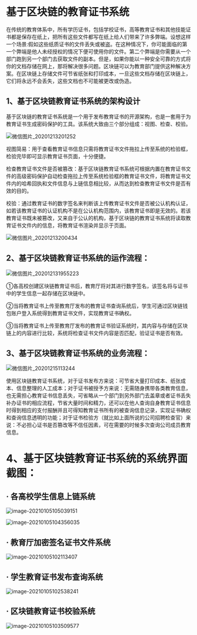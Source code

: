 # 基于区块链的教育证书系统



​       在传统的教育体系中，所有学历证书，包括学校证书，高等教育证书和其他技能证书都是保存在纸上，把所有这些文件都写在纸上给人们带来了许多弊端。设想这样一个场景:假如这些纸质证书的文件丢失或被盗。在这种情况下，你可能面临的第一个弊端是他人未经授权的情况下便可使用你的文件。第二个弊端是你需要从一个部门跑到另一个部门去获取文件的副本。但是，如果你能以一种安全可靠的方式将你的文档存储在网上，那将解决很多问题。区块链可以为教育部门提供这种解决方案。在区块链上存储文件可节省纸张和打印成本，一旦这些文档存储在区块链上，它们将永远不会丢失，这些文档也不可能被更改或伪造。



## 1、基于区块链教育证书系统的架构设计

基于区块链的教育证书系统是一个用于发布教育证书的开源架构，也是一套用于为教育证书生成密码保护的工具。该系统大致由三个部分组成：视图、检查、校验。  

![微信图片_20201213201252](https://i.loli.net/2020/12/13/UgmIVsaYx7j6TAC.png)

视图简易：用于查看教育证书信息只需将教育证书文件拖拉上传至系统的检验框，检验完毕即可显示教育证书页面，十分便捷。

检查教育证书文件是否被篡改：基于区块链教育证书系统可根据内置在教育证书文件的高级密码保护自动检查拖拉上传至系统检验框的教育证书文件，将教育证书文件内的哈希回执和文件信息与上链信息相比较，从而达到检查教育证书文件是否有效的目的。

校验：通过教育证书的数字签名来判断该上传教育证书文件是否被公认机构认证，如若该教育证书的认证机构不是在公认机构范围内，该教育证书即是无效的。若该教育证书既未被篡改，又来自于公认的机构，基于区块链的教育证书系统将读取教育证书文件内的信息，将教育证书渲染并显示于页面。

![微信图片_20201213200434](https://i.loli.net/2020/12/15/xPD7lUfOpLnvQKe.png)



## 2、基于区块链教育证书系统的运作流程：



![微信图片_202012131955223](https://i.loli.net/2020/12/14/Bmp4CeVgG7qIvMY.png)

①各高校创建区块链教育证书后，教育厅将对其进行数字签名，该签名将与证书中的学生信息一起存储在区块链中。

②当将教育证书上传至教育厅发布的教育证书查询系统后，学生可通过区块链钱包账户登入系统得到教育证书文件，实现教育证书确权。

③当将教育证书上传至教育厅发布的教育证书验证系统时，其内容与存储在区块链上的内容进行比较，系统将检查证书文件内容是否匹配，验证证书是否有效。



## 3、基于区块链教育证书系统的业务流程：

![微信图片_20201215113244](https://i.loli.net/2020/12/15/fEM1niXqA9soRlH.png)

使用区块链教育证书系统，对于证书发布方来说：可节省大量打印成本、纸张成本、信息整理的人工成本；对于证书被授予方来说：无需随身携带各类教育信息，也无需担心教育证书信息丢失，可省略从一个部门到另外部门去盖章或者证书丢失补办证书的相应流程，节省大量时间和精力，还可以在他人查询自身教育证书信息时得到相应的支付报酬并且可得知教育证书所有的被查询信息记录，实现证书确权和查询信息透明的功能；对于证书检验方（就比如上面所说的公司招聘检查官）来说：不必担心证书是否篡改等不信任因素，可在需要的时候多次查询公司成员教育信息。



# 4、基于区块链教育证书系统的系统界面截图：

## · 各高校学生信息上链系统



![image-20210105105039151](https://i.loli.net/2021/01/05/bJ2SIzEil8svY7B.png)

![image-20210105104356035](https://i.loli.net/2021/01/05/jEYrhL4KGfdpXAw.png)



## · 教育厅加密签名证书文件系统



![image-20210105102113407](https://i.loli.net/2021/01/05/HRfbkoU5Qj1F7Ta.png)



## · 学生教育证书发布查询系统



![image-20210105102538241](https://i.loli.net/2021/01/05/vCfa8cyRJnimseD.png)



## · 区块链教育证书校验系统



![image-20210105103509577](https://i.loli.net/2021/01/05/hiYIUpyxQ3k2JAO.png)




